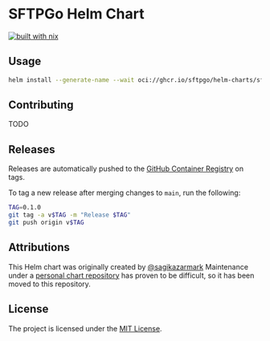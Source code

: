 # SFTPGo Helm Chart

[![built with nix](https://builtwithnix.org/badge.svg)](https://builtwithnix.org)

## Usage

```bash
helm install --generate-name --wait oci://ghcr.io/sftpgo/helm-charts/sftpgo
```

## Contributing

TODO

## Releases

Releases are automatically pushed to the [GitHub Container Registry]() on tags.

To tag a new release after merging changes to `main`, run the following:

```bash
TAG=0.1.0
git tag -a v$TAG -m "Release $TAG"
git push origin v$TAG
```

## Attributions

This Helm chart was originally created by [@sagikazarmark](https://github.com/sagikazarmark/)
Maintenance under a [personal chart repository](https://github.com/sagikazarmark/helm-charts/tree/06ebf671519118f1ddabf1ba7dd7f4e2f85ea816/charts/sftpgo) has proven to be difficult, so it has been moved to this repository.

## License

The project is licensed under the [MIT License](LICENSE).
